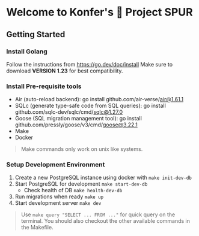 # Welcome to Konfer's :unicorn: Project SPUR

## Getting Started

### Install Golang

Follow the instructions from https://go.dev/doc/install
Make sure to download **VERSION 1.23** for best compatibility.

### Install Pre-requisite tools

- Air (auto-reload backend): go install github.com/air-verse/air@1.61.1
- SQLc (generate type-safe code from SQL queries): go install github.com/sqlc-dev/sqlc/cmd/sqlc@1.27.0
- Goose (SQL migration management tool): go install github.com/pressly/goose/v3/cmd/goose@3.22.1
- Make
- Docker

> Make commands only work on unix like systems.

### Setup Development Environment

1. Create a new PostgreSQL instance using docker with `make init-dev-db`
2. Start PostgreSQL for development `make start-dev-db`
   - Check health of DB `make health-dev-db`
3. Run migrations when ready `make up`
4. Start development server `make dev`

> Use `make query "SELECT ... FROM ..."` for quick query on the terminal.
> You should also checkout the other available commands in the Makefile.
